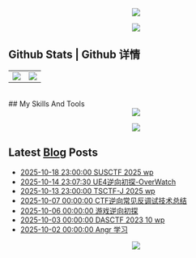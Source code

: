 <p align="center">
<img src="https://capsule-render.vercel.app/api?type=waving&color=timeGradient&height=300&&section=header&text=Hi%20There!&fontSize=90&fontAlign=50&fontAlignY=30&desc=I'm%20Matriy&descAlign=50&descSize=40&descAlignY=60&animation=twinkling" />
</p>

<p align="center">
  <a href="https://git.io/typing-svg">
    <img src="https://readme-typing-svg.demolab.com?font=Fira+Code&pause=1000&width=435&lines=Welcome+To+My+Github+Profile+Page" />
  </a>
</p>

## Github Stats | Github 详情
<div align="center">
<table><tr><td valign="top" width="50%">
<img src="https://github-readme-stats.vercel.app/api?username=Matriy330&show_icons=true&count_private=true&hide_border=true" align="center" />

</td><td valign="top" width="50%">

<img src="https://github-readme-stats.vercel.app/api/top-langs/?username=Matriy330&hide_border=true&layout=compact" align="center" />

</td></tr></table>  

</div>

<br/>  
## My Skills And Tools
<div align="center">
  <img align="center" src="https://skillicons.dev/icons?i=c,cpp,java,py,js,spring,ts,html,css,php,md,mysql,wordpress,docker,git" />
</div>
<p></p>
<div align="center">
  <img align="center" src="https://skillicons.dev/icons?i=vscode,pycharm,git,idea,visualstudio" />
</div>

## Latest [Blog](https://matriy330.github.io/) Posts
<!-- BLOG-POST-LIST:START -->
- [2025-10-18 23:00:00 SUSCTF 2025 wp](http://matriy330.github.io/519e5256/)
- [2025-10-14 23:07:30 UE4逆向初探-OverWatch](http://matriy330.github.io/791560d6/)
- [2025-10-13 23:00:00 TSCTF-J 2025 wp](http://matriy330.github.io/ae56c8ab/)
- [2025-10-07 00:00:00 CTF逆向常见反调试技术总结](http://matriy330.github.io/21e5b258/)
- [2025-10-06 00:00:00 游戏逆向初探](http://matriy330.github.io/65f6ce99/)
- [2025-10-03 00:00:00 DASCTF 2023 10 wp](http://matriy330.github.io/2ade85f8/)
- [2025-10-02 00:00:00 Angr 学习](http://matriy330.github.io/41a159b6/)<!-- BLOG-POST-LIST:END -->

<p align="center">
<img src="https://capsule-render.vercel.app/api?type=waving&color=timeGradient&height=300&&section=footer&text=The%20End&fontSize=90&fontAlign=50&fontAlignY=70&desc=&descAlign=50&descSize=30&descAlignY=40&animation=twinkling" />
</p>

